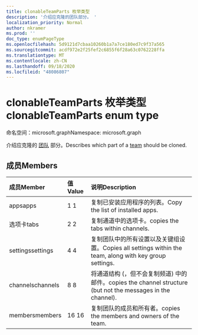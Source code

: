 ```yaml
---
title: clonableTeamParts 枚举类型
description: '介绍应克隆的团队部分。 '
localization_priority: Normal
author: nkramer
ms.prod: ''
doc_type: enumPageType
ms.openlocfilehash: 5d9121d7cbaa10260b1a7a7ce180ed7c9f37a565
ms.sourcegitcommit: acdf972e2f25fef2c6855f6f28a63c0762228ffa
ms.translationtype: MT
ms.contentlocale: zh-CN
ms.lasthandoff: 09/18/2020
ms.locfileid: "48086807"
---
```

# <a name="clonableteamparts-enum-type"></a><span data-ttu-id="407c0-103">clonableTeamParts 枚举类型</span><span class="sxs-lookup"><span data-stu-id="407c0-103">clonableTeamParts enum type</span></span>

<span data-ttu-id="407c0-104">命名空间：microsoft.graph</span><span class="sxs-lookup"><span data-stu-id="407c0-104">Namespace: microsoft.graph</span></span>



<span data-ttu-id="407c0-105">介绍应克隆的 [团队](../resources/team.md) 部分。</span><span class="sxs-lookup"><span data-stu-id="407c0-105">Describes which part of a [team](../resources/team.md) should be cloned.</span></span>

## <a name="members"></a><span data-ttu-id="407c0-106">成员</span><span class="sxs-lookup"><span data-stu-id="407c0-106">Members</span></span>

| <span data-ttu-id="407c0-107">成员</span><span class="sxs-lookup"><span data-stu-id="407c0-107">Member</span></span> | <span data-ttu-id="407c0-108">值</span><span class="sxs-lookup"><span data-stu-id="407c0-108">Value</span></span>| <span data-ttu-id="407c0-109">说明</span><span class="sxs-lookup"><span data-stu-id="407c0-109">Description</span></span> |
|:---------------|:--------|:----------|
|<span data-ttu-id="407c0-110">apps</span><span class="sxs-lookup"><span data-stu-id="407c0-110">apps</span></span>|<span data-ttu-id="407c0-111">1 </span><span class="sxs-lookup"><span data-stu-id="407c0-111">1</span></span>|<span data-ttu-id="407c0-112">复制已安装应用程序的列表。</span><span class="sxs-lookup"><span data-stu-id="407c0-112">Copy the list of installed apps.</span></span>|
|<span data-ttu-id="407c0-113">选项卡</span><span class="sxs-lookup"><span data-stu-id="407c0-113">tabs</span></span>|<span data-ttu-id="407c0-114">2 </span><span class="sxs-lookup"><span data-stu-id="407c0-114">2</span></span>|<span data-ttu-id="407c0-115">复制通道中的选项卡。</span><span class="sxs-lookup"><span data-stu-id="407c0-115">copies the tabs within channels.</span></span>|
|<span data-ttu-id="407c0-116">settings</span><span class="sxs-lookup"><span data-stu-id="407c0-116">settings</span></span>|<span data-ttu-id="407c0-117">4 </span><span class="sxs-lookup"><span data-stu-id="407c0-117">4</span></span>|<span data-ttu-id="407c0-118">复制团队中的所有设置以及关键组设置。</span><span class="sxs-lookup"><span data-stu-id="407c0-118">Copies all settings within the team, along with key group settings.</span></span>|
|<span data-ttu-id="407c0-119">channels</span><span class="sxs-lookup"><span data-stu-id="407c0-119">channels</span></span>|<span data-ttu-id="407c0-120">8 </span><span class="sxs-lookup"><span data-stu-id="407c0-120">8</span></span>|<span data-ttu-id="407c0-121">将通道结构 (，但不会复制频道) 中的邮件。</span><span class="sxs-lookup"><span data-stu-id="407c0-121">copies the channel structure (but not the messages in the channel).</span></span>|
|<span data-ttu-id="407c0-122">members</span><span class="sxs-lookup"><span data-stu-id="407c0-122">members</span></span>|<span data-ttu-id="407c0-123">16 </span><span class="sxs-lookup"><span data-stu-id="407c0-123">16</span></span>|<span data-ttu-id="407c0-124">复制团队的成员和所有者。</span><span class="sxs-lookup"><span data-stu-id="407c0-124">copies the members and owners of the team.</span></span>|

